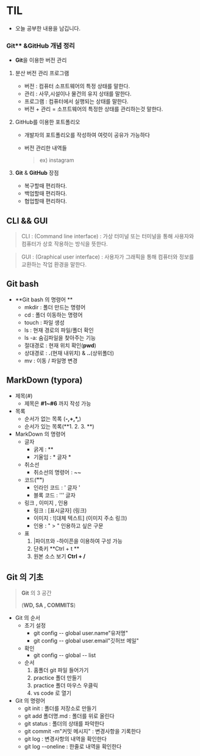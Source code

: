 # TIL
- 오늘 공부한 내용을 남깁니다.
###	Git** &**GitHub** 개념 정리

 * **Git**을 이용한 버전 관리 
1.  분산 버전 관리 프로그램
    - 버전 : 컴퓨터 소프트웨어의 특정 상태를 말한다.
    - 관리 : 사무,시설이나 물건의 유지 상태를 말한다.
    - 프로그램 : 컴퓨터에서 실행되는 상태를 말한다.
    - 버전 + 관리 = 소프트웨어의 특정한 상태를 관리하는것 말한다.

2.  GitHub를 이용한 포트폴리오
    - 개발자의 포트폴리오를 작성하여 여럿이 공유가 가능하다
    
    - 버전 관리한 내역들 
      
      >  ex) instagram
    
3. **Git** & **GitHub**  장점

   - 복구할때 편리하다.
   - 백업할때 편리하다.
   - 협업할때 편리하다.



##	CLI && GUl

> CLI : (Command line interface) :  가상 터미널 또는 터미널을 통해 사용자와 컴퓨터가 상호 작용하는 방식을 뜻한다.

> GUI : (Graphical user interface) :  사용자가 그래픽을 통해 컴퓨터와 정보를 교환하는 작업 환경을 말한다.





##	Git bash

- **Git bash 의 명령어 **
  - mkdir : 폴더 만드는 명령어
  - cd       : 폴더 이동하는 명령어
  - touch : 파일 생성
  - ls        : 현재 경로의 파일/폴더 확인
  - ls     -a: 숨김파일을 찾아주는 기능
  - 절대경로 : 현재 위치 확인(**pwd**)
  - 상대경로 : **.**(현재 내위치) & **..**(상위폴더)
  - mv      : 이동 / 파일명 변경

## MarkDown (typora)

- 제목(#)
  - 제목은 **#1~#6** 까지 작성 가능
- 목록
  - 순서가 없는 목록 (**-,+,*,**)
  - 순서가 있는 목록(**1. 2. 3. **)
- MarkDown 의 명령어
  - 글자 
    - 굵게 : **
    - 기울임 : * 글자 *
  - 취소선 
    - 취소선의 명령어 : ~~
  - 코드(**""**)
    - 인라인 코드 : ' 글자 '
    - 블록 코드 : ''' 글자
  - 링크 , 이미지 , 인용
    - 링크 : [표시글자] (링크)
    - 이미지 : ![대체 텍스트] (이미지 주소 링크)
    - 인용 : " > " 인용하고 싶은 구문
  - 표
    1. |파이프와 -하이픈을 이용하여 구성 가능
    2. 단축키 **Ctrl + t **
    3. 원본 소스 보기 **Ctrl + /**

##	Git 의 기초

> **Git** 의 3 공간
>
> (**WD, SA , COMMITS**)



- Git 의 순서
  - 초기 설정
    - git config -- global user.name"유저명"
    - git config -- global user.email"깃허브 메일"
  - 확인
    - git config -- global -- list
  - 순서
    1. 홈폴더 git 파일 들어가기
    2. practice 폴더 만들기
    3. practice 폴더 마우스 우클릭
    4. vs code 로 열기
- Git 의 명령어
  - git init : 폴더를 저장소로 만들기
  - git add 폴더명.md : 폴더를 위로 올린다
  - git status : 폴더의 상태를 파악한다
  - git commit -m"커밋 메시지" : 변경사항을 기록한다
  - git log : 변경사항의 내역을 확인한다
  - git log --oneline : 한줄로 내역을 확인한다
